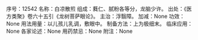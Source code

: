 序号：12542
名称：白凉散煎
组成：蕤仁、腻粉各等分，龙脑少许。
出处：《医方类聚》卷六十五引《龙树菩萨眼论》。
主治：浮翳障。
加减：None
功效：None
用法用量：以儿孩儿乳调，敷眼中。
制备方法：上为极细末。
临床应用：None
各家论述：None
用药禁忌：None
附注：None
